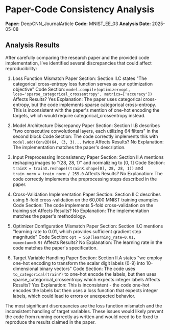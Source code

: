 # Paper-Code Consistency Analysis

**Paper:** DeepCNN_JournalArticle
**Code:** MNIST_EE_03
**Analysis Date:** 2025-05-08

## Analysis Results

After carefully comparing the research paper and the provided code implementation, I've identified several discrepancies that could affect reproducibility:

1. Loss Function Mismatch
   Paper Section: Section II.C states "The categorical cross-entropy loss function serves as our optimization objective"
   Code Section: `model.compile(optimizer=opt, loss='sparse_categorical_crossentropy', metrics=['accuracy'])`
   Affects Results? Yes
   Explanation: The paper uses categorical cross-entropy, but the code implements sparse categorical cross-entropy. This is inconsistent with the paper's mention of one-hot encoding the targets, which would require categorical_crossentropy instead.

2. Model Architecture Discrepancy
   Paper Section: Section II.B describes "two consecutive convolutional layers, each utilizing 64 filters" in the second block
   Code Section: The code correctly implements this with `model.add(Conv2D(64, (3, 3)...` twice
   Affects Results? No
   Explanation: The implementation matches the paper's description.

3. Input Preprocessing Inconsistency
   Paper Section: Section II.A mentions reshaping images to "(28, 28, 1)" and normalizing to [0, 1]
   Code Section: `trainX = trainX.reshape((trainX.shape[0], 28, 28, 1))` and `train_norm = train_norm / 255.0`
   Affects Results? No
   Explanation: The code correctly implements the preprocessing steps described in the paper.

4. Cross-Validation Implementation
   Paper Section: Section II.C describes using 5-fold cross-validation on the 60,000 MNIST training examples
   Code Section: The code implements 5-fold cross-validation on the training set
   Affects Results? No
   Explanation: The implementation matches the paper's methodology.

5. Optimizer Configuration Mismatch
   Paper Section: Section II.C mentions "learning rate to 0.01, which provides sufficient gradient step magnitude"
   Code Section: `opt = SGD(learning_rate=0.01, momentum=0.9)`
   Affects Results? No
   Explanation: The learning rate in the code matches the paper's specification.

6. Target Variable Handling
   Paper Section: Section II.A states "we employ one-hot encoding to transform the scalar digit labels (0-9) into 10-dimensional binary vectors"
   Code Section: The code uses `to_categorical(trainY)` to one-hot encode the labels, but then uses sparse_categorical_crossentropy which expects integer labels
   Affects Results? Yes
   Explanation: This is inconsistent - the code one-hot encodes the labels but then uses a loss function that expects integer labels, which could lead to errors or unexpected behavior.

The most significant discrepancies are the loss function mismatch and the inconsistent handling of target variables. These issues would likely prevent the code from running correctly as written and would need to be fixed to reproduce the results claimed in the paper.
